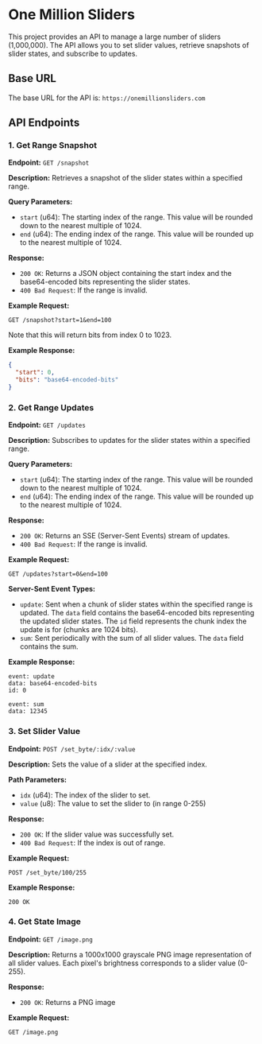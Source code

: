 # One Million Sliders

This project provides an API to manage a large number of sliders (1,000,000). The API allows you to set slider values, retrieve snapshots of slider states, and subscribe to updates.

## Base URL

The base URL for the API is: `https://onemillionsliders.com`

## API Endpoints

### 1. Get Range Snapshot

**Endpoint:** `GET /snapshot`

**Description:** Retrieves a snapshot of the slider states within a specified range.

**Query Parameters:**
- `start` (u64): The starting index of the range. This value will be rounded down to the nearest multiple of 1024.
- `end` (u64): The ending index of the range. This value will be rounded up to the nearest multiple of 1024.

**Response:**
- `200 OK`: Returns a JSON object containing the start index and the base64-encoded bits representing the slider states.
- `400 Bad Request`: If the range is invalid.

**Example Request:**
```http
GET /snapshot?start=1&end=100
```

Note that this will return bits from index 0 to 1023.

**Example Response:**
```json
{
  "start": 0,
  "bits": "base64-encoded-bits"
}
```

### 2. Get Range Updates

**Endpoint:** `GET /updates`

**Description:** Subscribes to updates for the slider states within a specified range.

**Query Parameters:**
- `start` (u64): The starting index of the range. This value will be rounded down to the nearest multiple of 1024.
- `end` (u64): The ending index of the range. This value will be rounded up to the nearest multiple of 1024.

**Response:**
- `200 OK`: Returns an SSE (Server-Sent Events) stream of updates.
- `400 Bad Request`: If the range is invalid.

**Example Request:**
```http
GET /updates?start=0&end=100
```

**Server-Sent Event Types:**
- `update`: Sent when a chunk of slider states within the specified range is updated. The `data` field contains the base64-encoded bits representing the updated slider states. The `id` field represents the chunk index the update is for (chunks are 1024 bits).
- `sum`: Sent periodically with the sum of all slider values. The `data` field contains the sum.

**Example Response:**
```http
event: update
data: base64-encoded-bits
id: 0

event: sum
data: 12345
```

### 3. Set Slider Value

**Endpoint:** `POST /set_byte/:idx/:value`

**Description:** Sets the value of a slider at the specified index.

**Path Parameters:**
- `idx` (u64): The index of the slider to set.
- `value` (u8): The value to set the slider to (in range 0-255)

**Response:**
- `200 OK`: If the slider value was successfully set.
- `400 Bad Request`: If the index is out of range.

**Example Request:**
```http
POST /set_byte/100/255
```

**Example Response:**
```http
200 OK
```

### 4. Get State Image

**Endpoint:** `GET /image.png`

**Description:** Returns a 1000x1000 grayscale PNG image representation of all slider values. Each pixel's brightness corresponds to a slider value (0-255).

**Response:**
- `200 OK`: Returns a PNG image

**Example Request:**
```http
GET /image.png
```
